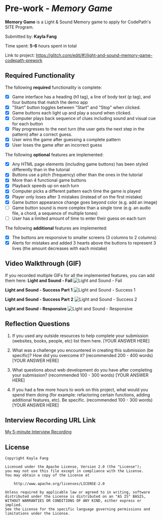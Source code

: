 # Pre-work - *Memory Game*

**Memory Game** is a Light & Sound Memory game to apply for CodePath's SITE Program. 

Submitted by: **Kayla Fang**

Time spent: **5-6** hours spent in total

Link to project: https://glitch.com/edit/#!/light-and-sound-memory-game-codepath-prework

## Required Functionality

The following **required** functionality is complete:

* [x] Game interface has a heading (h1 tag), a line of body text (p tag), and four buttons that match the demo app
* [x] "Start" button toggles between "Start" and "Stop" when clicked. 
* [x] Game buttons each light up and play a sound when clicked. 
* [x] Computer plays back sequence of clues including sound and visual cue for each button
* [x] Play progresses to the next turn (the user gets the next step in the pattern) after a correct guess. 
* [x] User wins the game after guessing a complete pattern
* [x] User loses the game after an incorrect guess

The following **optional** features are implemented:

* [x] Any HTML page elements (including game buttons) has been styled differently than in the tutorial
* [x] Buttons use a pitch (frequency) other than the ones in the tutorial
* [x] More than 4 functional game buttons
* [x] Playback speeds up on each turn
* [x] Computer picks a different pattern each time the game is played
* [x] Player only loses after 3 mistakes (instead of on the first mistake)
* [x] Game button appearance change goes beyond color (e.g. add an image)
* [ ] Game button sound is more complex than a single tone (e.g. an audio file, a chord, a sequence of multiple tones)
* [ ] User has a limited amount of time to enter their guess on each turn

The following **additional** features are implemented:

- [x] The buttons are responsive to smaller screens (3 columns to 2 columns)
- [x] Alerts for mistakes and added 3 hearts above the buttons to represent 3 lives (the amount decreases with each mistake)

## Video Walkthrough (GIF)

If you recorded multiple GIFs for all the implemented features, you can add them here:
**Light and Sound - Fail**
![Light and Sound - Fail](https://github.com/kfang00/CodePath-Prework/blob/main/gifs/Light%20and%20Sound%20-%20Fail.gif?raw=true)

**Light and Sound - Success Part 1**
![Light and Sound - Success 1](https://github.com/kfang00/CodePath-Prework/blob/main/gifs/Light%20and%20Sound%20-%20Success%201.gif?raw=true)

**Light and Sound - Success Part 2**
![Light and Sound - Success 2](https://github.com/kfang00/CodePath-Prework/blob/main/gifs/Light%20and%20Sound%20-%20Success%202.gif?raw=true)

**Light and Sound - Responsive**
![Light and Sound - Responsive](https://github.com/kfang00/CodePath-Prework/blob/main/gifs/Light%20and%20Sound%20-%20Responsive.gif?raw=true)

## Reflection Questions
1. If you used any outside resources to help complete your submission (websites, books, people, etc) list them here. 
[YOUR ANSWER HERE]

2. What was a challenge you encountered in creating this submission (be specific)? How did you overcome it? (recommended 200 - 400 words) 
[YOUR ANSWER HERE]

3. What questions about web development do you have after completing your submission? (recommended 100 - 300 words) 
[YOUR ANSWER HERE]

4. If you had a few more hours to work on this project, what would you spend them doing (for example: refactoring certain functions, adding additional features, etc). Be specific. (recommended 100 - 300 words) 
[YOUR ANSWER HERE]



## Interview Recording URL Link

[My 5-minute Interview Recording](your-link-here)


## License

    Copyright Kayla Fang

    Licensed under the Apache License, Version 2.0 (the "License");
    you may not use this file except in compliance with the License.
    You may obtain a copy of the License at

        http://www.apache.org/licenses/LICENSE-2.0

    Unless required by applicable law or agreed to in writing, software
    distributed under the License is distributed on an "AS IS" BASIS,
    WITHOUT WARRANTIES OR CONDITIONS OF ANY KIND, either express or implied.
    See the License for the specific language governing permissions and
    limitations under the License.
